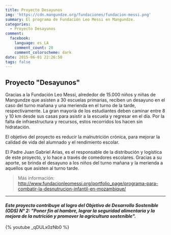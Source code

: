 ```yaml
---
title: Proyecto Desayunos
img: 'https://cdn.mangundze.org/fundaciones/fundacion-messi.png'
summary: El programa de Fundación Leo Messi en Mangundze.
categories:
  - Proyecto Desayunos
comment:
  facebook:
    language: es_LA
    comment_count: 20
    comment_colorscheme: dark
date: 2015-06-01 22:26:50
tags: false
---
```


## Proyecto "Desayunos"

Gracias a la Fundación Leo Messi, alrededor de 15.000 niños y niñas de Mangundze que asisten a 30 escuelas primarias, reciben un desayuno en el caso del turno mañana y una merienda en el turno de la tarde, respectivamente. La gran mayoría de los estudiantes deben caminar entre 8 y 10 km desde sus casas para asistir a la escuela y regresar en el día. Por la falta de infraestructura y recursos, estos recorridos los hacen sin hidratación.

El objetivo del proyecto es reducir la malnutrición crónica, para mejorar la calidad de vida del alumnado y el rendimiento escolar.

El Padre Juan Gabriel Arias, es el responsable de la distribución y logística de este proyecto, y lo hace a través de comedores escolares. Gracias a su aporte, se brinda el desayuno a los niños del turno mañana y la merienda a aquellos que asisten al turno tarde.

> Más información: http://www.fundacionleomessi.org/portfolio_page/programa-para-combatir-la-desnutrucion-infantil-en-mozambique/

***

#### **_Este proyecto contribuye al logro del Objetivo de Desarrollo Sostenible (ODS) N° 2: "Poner fin al hambre, lograr la seguridad alimentaria y la mejora de la nutrición y promover la agricultura sostenible"._**


{% youtube _qDULx0zNb0 %}
